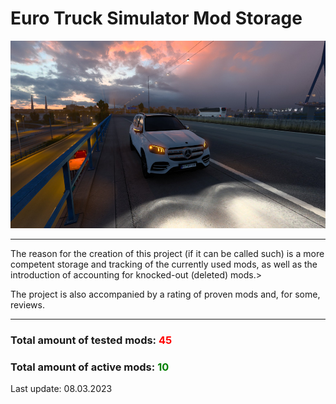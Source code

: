 <h1> Euro Truck Simulator Mod Storage </h1>
<img src="img-mods/gls.jpg" style="height: 300px;"></img>
<hr>
<p>The reason for the creation of this project (if it can be called such) is a more competent storage and tracking of the currently used mods, as well as the introduction of accounting for knocked-out (deleted) mods.></p>
<p>The project is also accompanied by a rating of proven mods and, for some, reviews.</p>
<hr>
<h3>Total amount of tested mods: <span style="color: red;">45</span></h3>
<h3>Total amount of active mods: <span style="color: green;">10</span></h3>
<p>Last update: 08.03.2023</p>
